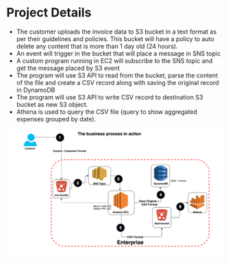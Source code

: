 # Project Details 

* The customer uploads the invoice data to S3 bucket in a text format as per their guidelines and policies. This bucket will have a policy to auto delete any content that is more than 1 day old (24 hours).
* An event will trigger in the bucket that will place a message in SNS topic								
* A custom program running in EC2 will subscribe to the SNS topic and get the message placed by S3 event
* The program will use S3 API to read from the bucket, parse the content of the file and create a CSV record along with saving the original record in DynamoDB									
* The program will use S3 API to write CSV record to destination S3 bucket as new S3 object.
* Athena is used to query the CSV file (query to show aggregated expenses grouped by date).									

![](./images/Project2.png)
